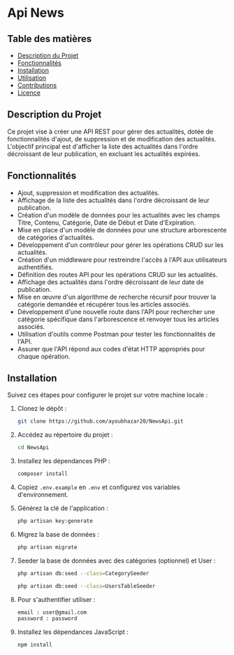 # Api News

## Table des matières

- [Description du Projet](#description-du-projet)
- [Fonctionnalités](#fonctionnalités)
- [Installation](#installation)
- [Utilisation](#utilisation)
- [Contributions](#contributions)
- [Licence](#licence)

## Description du Projet

Ce projet vise à créer une API REST pour gérer des actualités, dotée de fonctionnalités d'ajout, de suppression et de modification des actualités. L'objectif principal est d'afficher la liste des actualités dans l'ordre décroissant de leur publication, en excluant les actualités expirées.

## Fonctionnalités

- Ajout, suppression et modification des actualités.
- Affichage de la liste des actualités dans l'ordre décroissant de leur publication.
- Création d'un modèle de données pour les actualités avec les champs Titre, Contenu, Catégorie, Date de Début et Date d'Expiration.
- Mise en place d'un modèle de données pour une structure arborescente de catégories d'actualités.
- Développement d'un contrôleur pour gérer les opérations CRUD sur les actualités.
- Création d'un middleware pour restreindre l'accès à l'API aux utilisateurs authentifiés.
- Définition des routes API pour les opérations CRUD sur les actualités.
- Affichage des actualités dans l'ordre décroissant de leur date de publication.
- Mise en œuvre d'un algorithme de recherche récursif pour trouver la catégorie demandée et récupérer tous les articles associés.
- Développement d'une nouvelle route dans l'API pour rechercher une catégorie spécifique dans l'arborescence et renvoyer tous les articles associés.
- Utilisation d'outils comme Postman pour tester les fonctionnalités de l'API.
- Assurer que l'API répond aux codes d'état HTTP appropriés pour chaque opération.

## Installation

Suivez ces étapes pour configurer le projet sur votre machine locale :

1. Clonez le dépôt :
   ```bash
   git clone https://github.com/ayoubhazar20/NewsApi.git
   ```

2. Accédez au répertoire du projet :
   ```bash
   cd NewsApi
   ```

3. Installez les dépendances PHP :
   ```bash
   composer install
   ```

4. Copiez `.env.example` en `.env` et configurez vos variables d'environnement.

5. Générez la clé de l'application :
   ```bash
   php artisan key:generate
   ```

6. Migrez la base de données :
   ```bash
   php artisan migrate
   ```

7. Seeder la base de données avec des catégories (optionnel) et User :
   ```bash
   php artisan db:seed --class=CategorySeeder
   ```
   ```bash
   php artisan db:seed --class=UsersTableSeeder
   ```
8. Pour s'authentifier utiliser :
   ```bash
   email : user@gmail.com
   password : password 
    ```

9. Installez les dépendances JavaScript :
   ```bash
   npm install
   ```
